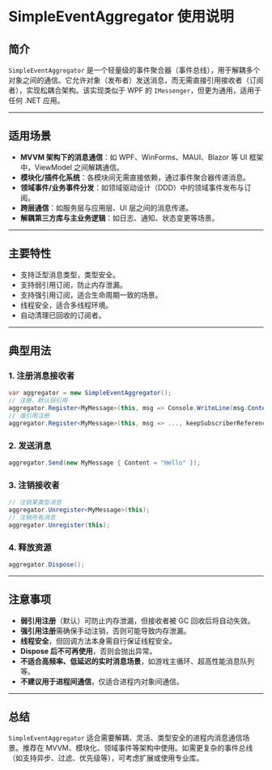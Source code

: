 # SimpleEventAggregator 使用说明

## 简介

`SimpleEventAggregator` 是一个轻量级的事件聚合器（事件总线），用于解耦多个对象之间的通信。它允许对象（发布者）发送消息，而无需直接引用接收者（订阅者），实现松耦合架构。该实现类似于 WPF 的 `IMessenger`，但更为通用，适用于任何 .NET 应用。

---

## 适用场景

- **MVVM 架构下的消息通信**：如 WPF、WinForms、MAUI、Blazor 等 UI 框架中，ViewModel 之间解耦通信。
- **模块化/插件化系统**：各模块间无需直接依赖，通过事件聚合器传递消息。
- **领域事件/业务事件分发**：如领域驱动设计（DDD）中的领域事件发布与订阅。
- **跨层通信**：如服务层与应用层、UI 层之间的消息传递。
- **解耦第三方库与主业务逻辑**：如日志、通知、状态变更等场景。

---

## 主要特性

- 支持泛型消息类型，类型安全。
- 支持弱引用订阅，防止内存泄漏。
- 支持强引用订阅，适合生命周期一致的场景。
- 线程安全，适合多线程环境。
- 自动清理已回收的订阅者。

---

## 典型用法

### 1. 注册消息接收者

```csharp
var aggregator = new SimpleEventAggregator();
// 注册，默认弱引用
aggregator.Register<MyMessage>(this, msg => Console.WriteLine(msg.Content));
// 强引用注册
aggregator.Register<MyMessage>(this, msg => ..., keepSubscriberReferenceAlive: true);
```

### 2. 发送消息

```csharp
aggregator.Send(new MyMessage { Content = "Hello" });
```

### 3. 注销接收者

```csharp
// 注销某类型消息
aggregator.Unregister<MyMessage>(this);
// 注销所有消息
aggregator.Unregister(this);
```

### 4. 释放资源

```csharp
aggregator.Dispose();
```

---

## 注意事项

- **弱引用注册**（默认）可防止内存泄漏，但接收者被 GC 回收后将自动失效。
- **强引用注册**需确保手动注销，否则可能导致内存泄漏。
- **线程安全**，但回调方法本身需自行保证线程安全。
- **Dispose 后不可再使用**，否则会抛出异常。
- **不适合高频率、低延迟的实时消息场景**，如游戏主循环、超高性能消息队列等。
- **不建议用于进程间通信**，仅适合进程内对象间通信。

---

## 总结

`SimpleEventAggregator` 适合需要解耦、灵活、类型安全的进程内消息通信场景。推荐在 MVVM、模块化、领域事件等架构中使用。如需更复杂的事件总线（如支持异步、过滤、优先级等），可考虑扩展或使用专业库。
